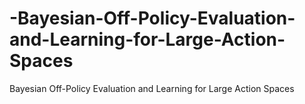 # -Bayesian-Off-Policy-Evaluation-and-Learning-for-Large-Action-Spaces
 Bayesian Off-Policy Evaluation and Learning for Large Action Spaces
